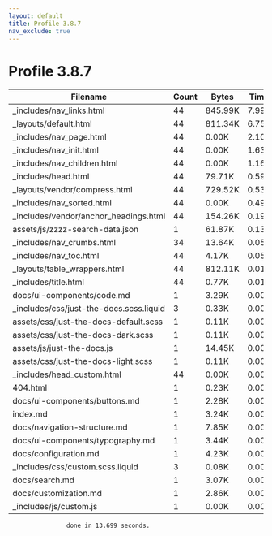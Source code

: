 ```yaml
---
layout: default
title: Profile 3.8.7
nav_exclude: true
---
```

# Profile 3.8.7

Filename                                | Count |   Bytes |  Time
----------------------------------------|-------|---------|------
_includes/nav_links.html                |    44 | 845.99K | 7.997
_layouts/default.html                   |    44 | 811.34K | 6.752
_includes/nav_page.html                 |    44 |   0.00K | 2.108
_includes/nav_init.html                 |    44 |   0.00K | 1.631
_includes/nav_children.html             |    44 |   0.00K | 1.168
_includes/head.html                     |    44 |  79.71K | 0.596
_layouts/vendor/compress.html           |    44 | 729.52K | 0.532
_includes/nav_sorted.html               |    44 |   0.00K | 0.493
_includes/vendor/anchor_headings.html   |    44 | 154.26K | 0.195
assets/js/zzzz-search-data.json         |     1 |  61.87K | 0.139
_includes/nav_crumbs.html               |    34 |  13.64K | 0.055
_includes/nav_toc.html                  |    44 |   4.17K | 0.054
_layouts/table_wrappers.html            |    44 | 812.11K | 0.015
_includes/title.html                    |    44 |   0.77K | 0.014
docs/ui-components/code.md              |     1 |   3.29K | 0.008
_includes/css/just-the-docs.scss.liquid |     3 |   0.33K | 0.008
assets/css/just-the-docs-default.scss   |     1 |   0.11K | 0.006
assets/css/just-the-docs-dark.scss      |     1 |   0.11K | 0.006
assets/js/just-the-docs.js              |     1 |  14.45K | 0.005
assets/css/just-the-docs-light.scss     |     1 |   0.11K | 0.005
_includes/head_custom.html              |    44 |   0.00K | 0.002
404.html                                |     1 |   0.23K | 0.002
docs/ui-components/buttons.md           |     1 |   2.28K | 0.001
index.md                                |     1 |   3.24K | 0.001
docs/navigation-structure.md            |     1 |   7.85K | 0.001
docs/ui-components/typography.md        |     1 |   3.44K | 0.000
docs/configuration.md                   |     1 |   4.23K | 0.000
_includes/css/custom.scss.liquid        |     3 |   0.08K | 0.000
docs/search.md                          |     1 |   3.07K | 0.000
docs/customization.md                   |     1 |   2.86K | 0.000
_includes/js/custom.js                  |     1 |   0.00K | 0.000

 
                    done in 13.699 seconds.

